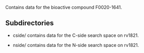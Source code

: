 Contains data for the bioactive compound F0020-1641.

## Subdirectories

- cside/ contains data for the C-side search space on rv1821.

- nside/ contains data for the N-side search space on rv1821.

